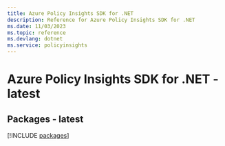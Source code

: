 ```yaml
---
title: Azure Policy Insights SDK for .NET
description: Reference for Azure Policy Insights SDK for .NET
ms.date: 11/03/2023
ms.topic: reference
ms.devlang: dotnet
ms.service: policyinsights
---
```

# Azure Policy Insights SDK for .NET - latest
## Packages - latest
[!INCLUDE [packages](policy-insights-index.md)]